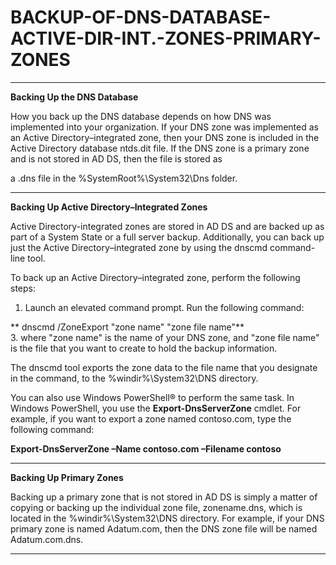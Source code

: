 # BACKUP-OF-DNS-DATABASE-ACTIVE-DIR-INT.-ZONES-PRIMARY-ZONES
***********************

**Backing Up the DNS Database**

How you back up the DNS database depends on how DNS was implemented into your organization. If your DNS zone was implemented as an Active Directory–integrated zone, then your DNS zone is included in the Active Directory database ntds.dit file. If the DNS zone is a primary zone and is not stored in AD DS, then the file is stored as 

a .dns file in the %SystemRoot%\System32\Dns folder.

***********************

**Backing Up Active Directory–Integrated Zones**

Active Directory-integrated zones are stored in AD DS and are backed up as part of a System State or a full server backup. Additionally, you can back up just the Active Directory–integrated zone by using the dnscmd command-line tool.

To back up an Active Directory–integrated zone, perform the following steps:

1. Launch an elevated command prompt.
 Run the following command:

**   dnscmd /ZoneExport "zone name" "zone file name"**   
3. where "zone name" is the name of your DNS zone, and "zone file name" is the file that you want to create to hold the backup information.
   
The dnscmd tool exports the zone data to the file name that you designate in the command, to the %windir%\System32\DNS directory.

You can also use Windows PowerShell® to perform the same task. In Windows PowerShell, you use the **Export-DnsServerZone** cmdlet. For example, if you want to export a zone named contoso.com, type the following command: 

**Export-DnsServerZone –Name contoso.com –Filename contoso**
***********************

**Backing Up Primary Zones**

Backing up a primary zone that is not stored in AD DS is simply a matter of copying or backing up the individual zone file, zonename.dns, which is located in the %windir%\System32\DNS directory. For example, if your DNS primary zone is named Adatum.com, then the DNS zone file will be named Adatum.com.dns.

***********************
